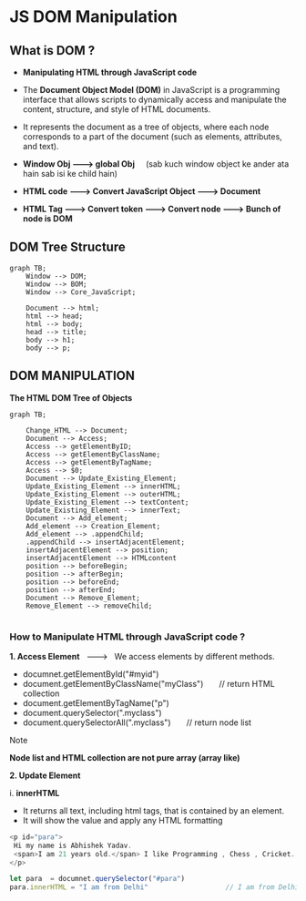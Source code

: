# JS DOM Manipulation 

## What is DOM ?

- **Manipulating HTML through JavaScript code**

- The **Document Object Model (DOM)** in JavaScript is a programming interface that allows scripts to dynamically access and manipulate the content, structure, and style of HTML documents. 

- It represents the document as a tree of objects, where each node corresponds to a part of the document (such as elements, attributes, and text).

- **Window Obj ---> global Obj** &nbsp;  &nbsp;    (sab kuch window object ke ander ata hain sab isi ke child hain)

- **HTML code ---> Convert JavaScript Object  ---> Document**

- **HTML Tag  ---> Convert token ---> Convert node ---> Bunch of node is DOM**

## DOM Tree Structure

```mermaid
graph TB;
    Window --> DOM;
    Window --> BOM;
    Window --> Core_JavaScript;
    
    Document --> html;
    html --> head;
    html --> body;
    head --> title;
    body --> h1;
    body --> p;
```

## DOM MANIPULATION  

**The HTML DOM Tree of Objects**

```mermaid
graph TB;

    Change_HTML --> Document;
    Document --> Access;
    Access --> getElementByID;
    Access --> getElementByClassName;
    Access --> getElementByTagName;
    Access --> $0;
    Document --> Update_Existing_Element;
    Update_Existing_Element --> innerHTML;
    Update_Existing_Element --> outerHTML;
    Update_Existing_Element --> textContent;
    Update_Existing_Element --> innerText;
    Document --> Add_element;
    Add_element --> Creation_Element;
    Add_element --> .appendChild;
    .appendChild --> insertAdjacentElement;
    insertAdjacentElement --> position;
    insertAdjacentElement --> HTMLcontent
    position --> beforeBegin;
    position --> afterBegin;
    position --> beforeEnd;
    position --> afterEnd;
    Document --> Remove_Element;
    Remove_Element --> removeChild;


```
### How to Manipulate HTML through JavaScript code ?

**1. Access Element** &nbsp; ---> &nbsp; We access elements by different methods.

- documnet.getElementById("#myid")
- document.getElementByClassName("myClass") &nbsp; &nbsp; &nbsp; // return HTML collection
- document.getElementByTagName("p")
- document.querySelector(".myclass")
- document.querySelectorAll(".myclass") &nbsp; &nbsp; &nbsp; // return node list 

>[!NOTE]
> **Node list and HTML collection are not pure array (array like)**

**2. Update Element**

i. **innerHTML**

-  It returns all text, including html tags, that is contained by an element.
-  It will show the value and apply any HTML formatting

``` js
<p id="para">
 Hi my name is Abhishek Yadav.
 <span>I am 21 years old.</span> I like Programming , Chess , Cricket.
</p>

let para  = documnet.querySelector("#para")
para.innerHTML = "I am from Delhi"                   // I am from Delhi
```





